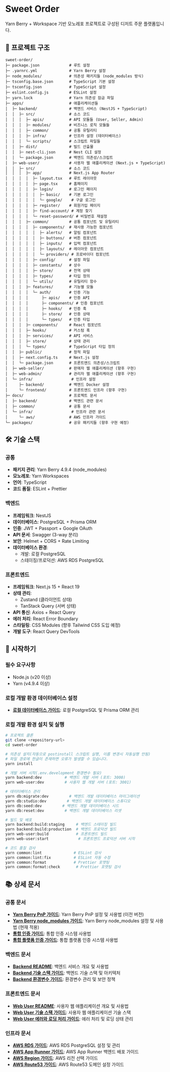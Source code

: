 # Sweet Order

Yarn Berry + Workspace 기반 모노레포 프로젝트로 구성된 디저트 주문 플랫폼입니다.

## 📁 프로젝트 구조

```
sweet-order/
├─ package.json             # 루트 설정
├─ .yarnrc.yml              # Yarn Berry 설정
├─ node_modules/            # 의존성 패키지들 (node_modules 방식)
├─ tsconfig.base.json       # TypeScript 기본 설정
├─ tsconfig.json            # TypeScript 설정
├─ eslint.config.js         # ESLint 설정
├─ yarn.lock                # Yarn 의존성 잠금 파일
├─ apps/                    # 애플리케이션들
│  ├─ backend/              # 백엔드 서비스 (NestJS + TypeScript)
│  │  ├─ src/               # 소스 코드
│  │  │  ├─ apis/           # API 모듈들 (User, Seller, Admin)
│  │  │  ├─ modules/        # 비즈니스 로직 모듈들
│  │  │  ├─ common/         # 공통 유틸리티
│  │  │  ├─ infra/          # 인프라 설정 (데이터베이스)
│  │  │  └─ scripts/        # 스크립트 파일들
│  │  ├─ dist/              # 빌드 산출물
│  │  ├─ nest-cli.json      # Nest CLI 설정
│  │  └─ package.json       # 백엔드 의존성/스크립트
│  ├─ web-user/             # 사용자 웹 애플리케이션 (Next.js + TypeScript)
│  │  ├─ src/               # 소스 코드
│  │  │  ├─ app/            # Next.js App Router
│  │  │  │  ├─ layout.tsx   # 루트 레이아웃
│  │  │  │  ├─ page.tsx     # 홈페이지
│  │  │  │  ├─ login/       # 로그인 페이지
│  │  │  │  │  ├─ basic/    # 기본 로그인
│  │  │  │  │  └─ google/    # 구글 로그인
│  │  │  │  ├─ register/    # 회원가입 페이지
│  │  │  │  ├─ find-account/ # 계정 찾기
│  │  │  │  └─ reset-password/ # 비밀번호 재설정
│  │  │  ├─ common/         # 공통 컴포넌트 및 유틸리티
│  │  │  │  ├─ components/  # 재사용 가능한 컴포넌트
│  │  │  │  │  ├─ alerts/   # 알림 컴포넌트
│  │  │  │  │  ├─ buttons/  # 버튼 컴포넌트
│  │  │  │  │  ├─ inputs/   # 입력 컴포넌트
│  │  │  │  │  ├─ layouts/  # 레이아웃 컴포넌트
│  │  │  │  │  └─ providers/ # 프로바이더 컴포넌트
│  │  │  │  ├─ config/      # 설정 파일
│  │  │  │  ├─ constants/   # 상수
│  │  │  │  ├─ store/       # 전역 상태
│  │  │  │  ├─ types/       # 타입 정의
│  │  │  │  └─ utils/       # 유틸리티 함수
│  │  │  ├─ features/       # 기능별 모듈
│  │  │  │  └─ auth/        # 인증 기능
│  │  │  │      ├─ apis/    # 인증 API
│  │  │  │      ├─ components/ # 인증 컴포넌트
│  │  │  │      ├─ hooks/   # 인증 훅
│  │  │  │      ├─ store/   # 인증 상태
│  │  │  │      └─ types/   # 인증 타입
│  │  │  ├─ components/     # React 컴포넌트
│  │  │  ├─ hooks/          # 커스텀 훅
│  │  │  ├─ services/       # API 서비스
│  │  │  ├─ store/          # 상태 관리
│  │  │  └─ types/          # TypeScript 타입 정의
│  │  ├─ public/            # 정적 파일
│  │  ├─ next.config.ts     # Next.js 설정
│  │  └─ package.json       # 프론트엔드 의존성/스크립트
│  ├─ web-seller/           # 판매자 웹 애플리케이션 (향후 구현)
│  ├─ web-admin/            # 관리자 웹 애플리케이션 (향후 구현)
│  └─ infra/                 # 인프라 설정
│     ├─ backend/           # 백엔드 Docker 설정
│     └─ frontend/          # 프론트엔드 인프라 (향후 구현)
├─ docs/                    # 프로젝트 문서
│  ├─ backend/              # 백엔드 관련 문서
│  ├─ common/               # 공통 문서
│  └─ infra/                 # 인프라 관련 문서
│     └─ aws/               # AWS 인프라 가이드
└─ packages/                # 공유 패키지들 (향후 구현 예정)
```

## 🛠 기술 스택

### 공통
- **패키지 관리**: Yarn Berry 4.9.4 (node_modules)
- **모노레포**: Yarn Workspaces
- **언어**: TypeScript
- **코드 품질**: ESLint + Prettier

### 백엔드
- **프레임워크**: NestJS
- **데이터베이스**: PostgreSQL + Prisma ORM
- **인증**: JWT + Passport + Google OAuth
- **API 문서**: Swagger (3-way 분리)
- **보안**: Helmet + CORS + Rate Limiting
- **데이터베이스 환경**:
  - 개발: 로컬 PostgreSQL
  - 스테이징/프로덕션: AWS RDS PostgreSQL

### 프론트엔드
- **프레임워크**: Next.js 15 + React 19
- **상태 관리**: 
  - Zustand (클라이언트 상태)
  - TanStack Query (서버 상태)
- **API 통신**: Axios + React Query
- **에러 처리**: React Error Boundary
- **스타일링**: CSS Modules (향후 Tailwind CSS 도입 예정)
- **개발 도구**: React Query DevTools

## 🚀 시작하기

### 필수 요구사항

- Node.js (v20 이상)
- Yarn (v4.9.4 이상)

### 로컬 개발 환경 데이터베이스 설정

- **[로컬 데이터베이스 가이드](<./docs/backend/데이터베이스(로컬)%20-%20가이드.md>)**: 로컬 PostgreSQL 및 Prisma ORM 관리

### 로컬 개발 환경 설치 및 실행

```bash
# 프로젝트 클론
git clone <repository-url>
cd sweet-order

# 의존성 설치(자동으로 postinstall 스크립트 실행, 이름 변경시 자동실행 안됨)
# 파일 경로에 한글이 존재하면 오류가 발생할 수 있습니다.
yarn install

# 개발 서버 시작(.env.development 환경변수 필요)
yarn backend:dev          # 백엔드 개발 서버 (포트: 3000)
yarn web-user:dev         # 사용자 웹 개발 서버 (포트: 3001)

# 데이터베이스 관리
yarn db:migrate:dev         # 백엔드 개발 데이터베이스 마이그레이션
yarn db:studio:dev         # 백엔드 개발 데이터베이스 스튜디오
yarn db:seed:dev         # 백엔드 개발 데이터베이스 시드
yarn db:reset:dev         # 백엔드 개발 데이터베이스 리셋

# 빌드 및 배포
yarn backend:build:staging     # 백엔드 스테이징 빌드
yarn backend:build:production  # 백엔드 프로덕션 빌드
yarn web-user:build            # 프론트엔드 빌드
yarn web-user:start             # 프론트엔드 프로덕션 서버 시작

# 코드 품질 검사
yarn common:lint              # ESLint 검사
yarn common:lint:fix          # ESLint 자동 수정
yarn common:format            # Prettier 포맷팅
yarn common:format:check       # Prettier 포맷팅 검사
```

## 📚 상세 문서

### 공통 문서

- **[Yarn Berry PnP 가이드](<./docs/common/(이전버전)yarnberry%20PnP%20-%20가이드.md>)**: Yarn Berry PnP 설정 및 사용법 (이전 버전)
- **[Yarn Berry node_modules 가이드](<./docs/common/(현재버전)yarnberry%20nodemodules%20-%20가이드.md>)**: Yarn Berry node_modules 설정 및 사용법 (현재 적용)
- **[통합 인증 가이드](./docs/common/통합%20인증%20-%20가이드.md)**: 통합 인증 시스템 사용법
- **[통합 플랫폼 인증 가이드](./docs/common/통합%20플랫폼%20인증%20-%20가이드.md)**: 통합 플랫폼 인증 시스템 사용법

### 백엔드 문서

- **[Backend README](./docs/backend/README.md)**: 백엔드 서비스 개요 및 사용법
- **[Backend 기술 스택 가이드](./docs/backend/기술%20스택%20-%20가이드.md)**: 백엔드 기술 스택 및 아키텍처
- **[Backend 환경변수 가이드](./docs/backend/환경변수%20-%20가이드.md)**: 환경변수 관리 및 보안 정책

### 프론트엔드 문서

- **[Web User README](./docs/web-user/README.md)**: 사용자 웹 애플리케이션 개요 및 사용법
- **[Web User 기술 스택 가이드](./docs/web-user/기술%20스택%20-%20가이드.md)**: 사용자 웹 애플리케이션 기술 스택
- **[Web User 에러와 로딩 처리 가이드](./docs/web-user/에러와%20로딩%20처리%20-%20가이드.md)**: 에러 처리 및 로딩 상태 관리

### 인프라 문서

- **[AWS RDS 가이드](<./docs/infra/aws/AWS%20RDS(데이터베이스)%20-%20가이드.md>)**: AWS RDS PostgreSQL 설정 및 관리
- **[AWS App Runner 가이드](<./docs/infra/aws/AWS%20App%20Runner(backend)%20-%20가이드.md>)**: AWS App Runner 백엔드 배포 가이드
- **[AWS Region 가이드](./docs/infra/aws/AWS%20Region%20-%20가이드.md)**: AWS 리전 선택 가이드
- **[AWS Route53 가이드](<./docs/infra/aws/AWS%20Route53(도메인)%20-%20가이드.md>)**: AWS Route53 도메인 설정 가이드
